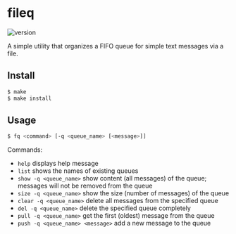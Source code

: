# fileq
![version](https://img.shields.io/badge/version-0.2.0-brightgreen)

A simple utility that organizes a FIFO queue for simple text messages via a file.

## Install

```bash
$ make
$ make install
```

## Usage

```bash
$ fq <command> [-q <queue_name> [<message>]]
```

Commands:

- `help`                                displays help message
- `list`                                shows the names of existing queues
- `show -q <queue_name>`                show content (all messages) of the queue; messages will not be removed from the queue
- `size -q <queue_name>`                show the size (number of messages) of the queue
- `clear -q <queue_name>`               delete all messages from the specified queue
- `del -q <queue_name>`                 delete the specified queue completely
- `pull -q <queue_name>`                get the first (oldest) message from the queue
- `push -q <queue_name> <message>`      add a new message to the queue
